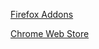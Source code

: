 [Firefox Addons](https://addons.mozilla.org/en-US/firefox/addon/drawsql-background-white/)

[Chrome Web Store](https://chromewebstore.google.com/detail/drawsql-background-white/kbjgjoalmienanofhcfdbafnhhmggaaj)
